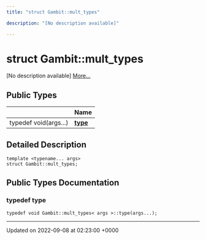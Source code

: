 ```yaml
---
title: "struct Gambit::mult_types"

description: "[No description available]"

---
```


# struct Gambit::mult_types



[No description available] [More...](#detailed-description)

## Public Types

|                | Name           |
| -------------- | -------------- |
| typedef void(args...) | **[type](/documentation/code/classes/structgambit_1_1mult__types/#typedef-type)**  |

## Detailed Description

```
template <typename... args>
struct Gambit::mult_types;
```

## Public Types Documentation

### typedef type

```
typedef void Gambit::mult_types< args >::type(args...);
```


-------------------------------

Updated on 2022-09-08 at 02:23:00 +0000